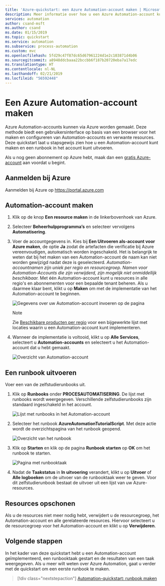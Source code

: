 ```yaml
---
title: 'Azure-quickstart: een Azure Automation-account maken | Microsoft Docs'
description: Meer informatie over hoe u een Azure Automation-account kunt maken en een runbook kunt uitvoeren.
services: automation
author: csand-msft
ms.author: csand
ms.date: 01/15/2019
ms.topic: quickstart
ms.service: automation
ms.subservice: process-automation
ms.custom: mvc
ms.openlocfilehash: 5fd29c47f87dc65d67961224d1e2c103871d4b06
ms.sourcegitcommit: a8948ddcbaaa22bccbb6f187b20720eba7a17edc
ms.translationtype: HT
ms.contentlocale: nl-NL
ms.lasthandoff: 02/21/2019
ms.locfileid: "56592448"
---
```

# <a name="create-an-azure-automation-account"></a>Een Azure Automation-account maken

Azure Automation-accounts kunnen via Azure worden gemaakt. Deze methode biedt een gebruikersinterface op basis van een browser voor het maken en configureren van Automation-accounts en verwante resources. Deze quickstart laat u stapsgewijs zien hoe u een Automation-account kunt maken en een runbook in het account kunt uitvoeren.

Als u nog geen abonnement op Azure hebt, maak dan een [gratis Azure-account](https://azure.microsoft.com/free/?WT.mc_id=A261C142F) aan voordat u begint.

## <a name="sign-in-to-azure"></a>Aanmelden bij Azure

Aanmelden bij Azure op https://portal.azure.com

## <a name="create-automation-account"></a>Automation-account maken

1. Klik op de knop **Een resource maken** in de linkerbovenhoek van Azure.

1. Selecteer **Beheerhulpprogramma’s** en selecteer vervolgens **Automatisering**.

1. Voer de accountgegevens in. Kies bij **Een Uitvoeren als-account voor Azure maken**, de optie **Ja** zodat de artefacten die verificatie bij Azure vereenvoudigen, automatisch worden ingeschakeld. Het is belangrijk te weten dat bij het maken van een Automation-account de naam kan niet worden gewijzigd nadat deze is geselecteerd. *Automation-accountnamen zijn uniek per regio en resourcegroep. Namen voor Automation-Accounts die zijn verwijderd, zijn mogelijk niet onmiddellijk beschikbaar.* Met één Automation-account kunt u resources in alle regio's en abonnementen voor een bepaalde tenant beheren. Als u daarmee klaar bent, klikt u op **Maken** om met de implementatie van het Automation-account te beginnen.

    ![Gegevens over uw Automation-account invoeren op de pagina](./media/automation-quickstart-create-account/create-automation-account-portal-blade.png)  

    > [!NOTE]
    > Zie [Beschikbare producten per regio](https://azure.microsoft.com/en-us/global-infrastructure/services/?products=automation&regions=all) voor een bijgewerkte lijst met locaties waarin u een Automation-account kunt implementeren.

1. Wanneer de implementatie is voltooid, klikt u op **Alle Services**, selecteert u **Automation-accounts** en selecteert u het Automation-account dat u hebt gemaakt.

    ![Overzicht van Automation-account](./media/automation-quickstart-create-account/automation-account-overview.png)

## <a name="run-a-runbook"></a>Een runbook uitvoeren

Voer een van de zelfstudierunbooks uit.

1. Klik op **Runbooks** onder **PROCESAUTOMATISERING**. De lijst met runbooks wordt weergegeven. Verschillende zelfstudierunbooks zijn standaard ingeschakeld in het account.

    ![Lijst met runbooks in het Automation-account](./media/automation-quickstart-create-account/automation-runbooks-overview.png)

1. Selecteer het runbook **AzureAutomationTutorialScript**. Met deze actie wordt de overzichtspagina van het runbook geopend.

    ![Overzicht van het runbook](./media/automation-quickstart-create-account/automation-tutorial-script-runbook-overview.png)

1. Klik op **Starten** en klik op de pagina **Runbook starten** op **OK** om het runbook te starten.

    ![Pagina met runbooktaak](./media/automation-quickstart-create-account/automation-tutorial-script-job.png)

1. Nadat de **Taakstatus** in **In uitvoering** verandert, klikt u op **Uitvoer** of **Alle logboeken** om de uitvoer van de runbooktaak weer te geven. Voor dit zelfstudierunbook bestaat de uitvoer uit een lijst van uw Azure-resources.

## <a name="clean-up-resources"></a>Resources opschonen

Als u de resources niet meer nodig hebt, verwijdert u de resourcegroep, het Automation-account en alle gerelateerde resources. Hiervoor selecteert u de resourcegroep voor het Automation-account en klikt u op **Verwijderen**.

## <a name="next-steps"></a>Volgende stappen

In het kader van deze quickstart hebt u een Automation-account geïmplementeerd, een runbooktaak gestart en de resultaten van een taak weergegeven. Als u meer wilt weten over Azure Automation, gaat u verder met de quickstart om een eerste runbook te maken.

> [!div class="nextstepaction"]
> [Automation-quickstart: runbook maken](./automation-quickstart-create-runbook.md)

